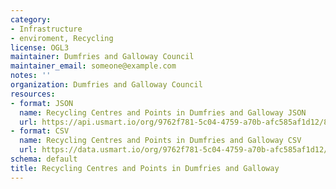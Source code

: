 ```yaml
---
category:
- Infrastructure
- enviroment, Recycling
license: OGL3
maintainer: Dumfries and Galloway Council
maintainer_email: someone@example.com
notes: ''
organization: Dumfries and Galloway Council
resources:
- format: JSON
  name: Recycling Centres and Points in Dumfries and Galloway JSON
  url: https://api.usmart.io/org/9762f781-5c04-4759-a70b-afc585af1d12/8f961ffb-98e1-4943-b7ff-7823a0de5fbd/1/urql
- format: CSV
  name: Recycling Centres and Points in Dumfries and Galloway CSV
  url: https://data.usmart.io/org/9762f781-5c04-4759-a70b-afc585af1d12/resource?resourceGUID=e2ae5d65-fac4-41f1-8e86-4bdf5796195b
schema: default
title: Recycling Centres and Points in Dumfries and Galloway
---
```

